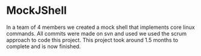 # MockJShell


In a team of 4 members we created a mock shell that implements core linux commands. All commits were made on svn and used we used the scrum approach to code this project. This project took around 1.5 months to complete and is now finished.
